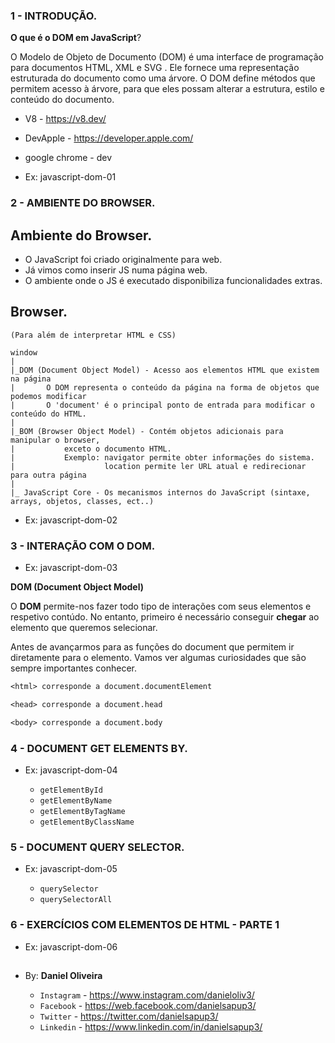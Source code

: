 ### 1 - INTRODUÇÃO.
**O que é o DOM em JavaScript**?

O Modelo de Objeto de Documento (DOM) é uma interface de programação para documentos HTML, XML e SVG . Ele fornece uma representação estruturada do documento como uma árvore. O DOM define métodos que permitem acesso à árvore, para que eles possam alterar a estrutura, estilo e conteúdo do documento.


- V8 - https://v8.dev/
- DevApple - https://developer.apple.com/
- google chrome - dev

- Ex: javascript-dom-01


### 2 - AMBIENTE DO BROWSER.
## Ambiente do Browser.

- O JavaScript foi criado originalmente para web.
- Já vimos como inserir JS numa página web.
- O ambiente onde o JS é executado disponibiliza funcionalidades extras.

## Browser.

    (Para além de interpretar HTML e CSS)

    window
    |
    |_DOM (Document Object Model) - Acesso aos elementos HTML que existem na página
    |       O DOM representa o conteúdo da página na forma de objetos que podemos modificar
    |       O 'document' é o principal ponto de entrada para modificar o conteúdo do HTML.
    |
    |_BOM (Browser Object Model) - Contém objetos adicionais para manipular o browser,
    |           exceto o documento HTML.
    |           Exemplo: navigator permite obter informações do sistema.
    |                    location permite ler URL atual e redirecionar para outra página
    |
    |_ JavaScript Core - Os mecanismos internos do JavaScript (sintaxe, arrays, objetos, classes, ect..)

- Ex: javascript-dom-02


### 3 - INTERAÇÃO COM O DOM.
- Ex: javascript-dom-03

**DOM (Document Object Model)**

O **DOM** permite-nos fazer todo tipo de interações com seus elementos e respetivo contúdo.
No entanto, primeiro é necessário conseguir **chegar** ao elemento que queremos selecionar.

Antes de avançarmos para as funções do document que permitem ir diretamente para o elemento.
Vamos ver algumas curiosidades que são sempre importantes conhecer.

```txt
<html> corresponde a document.documentElement 

<head> corresponde a document.head

<body> corresponde a document.body
```

### 4 - DOCUMENT GET ELEMENTS BY.
- Ex: javascript-dom-04

  - `getElementById`
  - `getElementByName`
  - `getElementByTagName`
  - `getElementByClassName`


### 5 - DOCUMENT QUERY SELECTOR.
- Ex: javascript-dom-05

  - `querySelector`
  - `querySelectorAll`

### 6 - EXERCÍCIOS COM ELEMENTOS DE HTML - PARTE 1
- Ex: javascript-dom-06

  



































##



##

- By:  **Daniel Oliveira**

  - `Instagram` - https://www.instagram.com/danieloliv3/
  - `Facebook` - https://web.facebook.com/danielsapup3/
  - `Twitter` - https://twitter.com/danielsapup3/
  - `Linkedin` - https://www.linkedin.com/in/danielsapup3/

  ##
